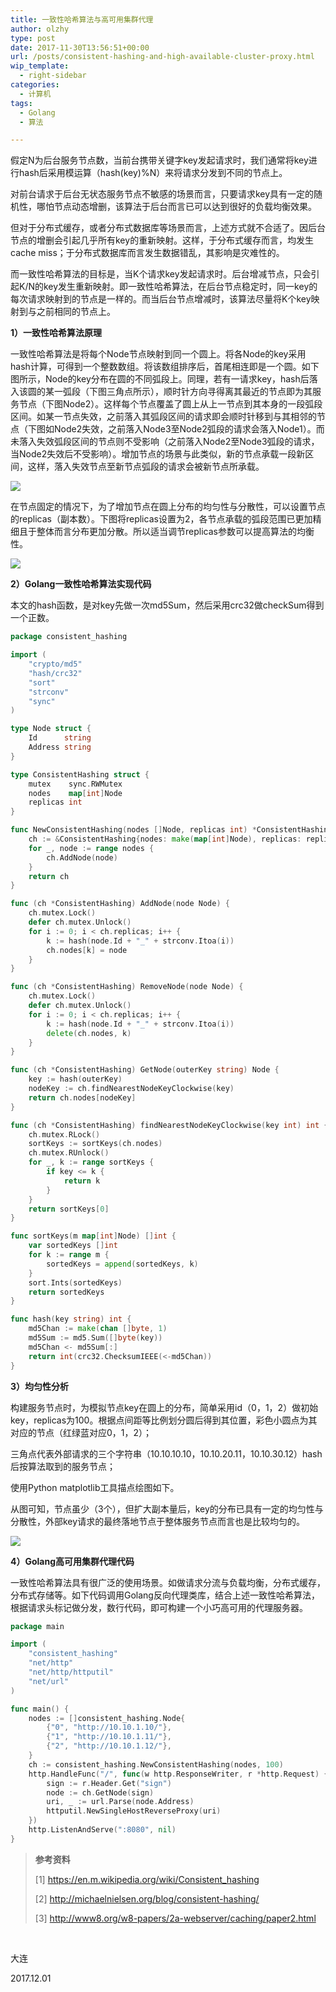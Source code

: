 ```yaml
---
title: 一致性哈希算法与高可用集群代理
author: olzhy
type: post
date: 2017-11-30T13:56:51+00:00
url: /posts/consistent-hashing-and-high-available-cluster-proxy.html
wip_template:
  - right-sidebar
categories:
  - 计算机
tags:
  - Golang
  - 算法

---
```

假定N为后台服务节点数，当前台携带关键字key发起请求时，我们通常将key进行hash后采用模运算（hash(key)%N）来将请求分发到不同的节点上。

对前台请求于后台无状态服务节点不敏感的场景而言，只要请求key具有一定的随机性，哪怕节点动态增删，该算法于后台而言已可以达到很好的负载均衡效果。

但对于分布式缓存，或者分布式数据库等场景而言，上述方式就不合适了。因后台节点的增删会引起几乎所有key的重新映射。这样，于分布式缓存而言，均发生cache miss；于分布式数据库而言发生数据错乱，其影响是灾难性的。

而一致性哈希算法的目标是，当K个请求key发起请求时。后台增减节点，只会引起K/N的key发生重新映射。即一致性哈希算法，在后台节点稳定时，同一key的每次请求映射到的节点是一样的。而当后台节点增减时，该算法尽量将K个key映射到与之前相同的节点上。

**1）一致性哈希算法原理**

一致性哈希算法是将每个Node节点映射到同一个圆上。将各Node的key采用hash计算，可得到一个整数数组。将该数组排序后，首尾相连即是一个圆。如下图所示，Node的key分布在圆的不同弧段上。同理，若有一请求key，hash后落入该圆的某一弧段（下图三角点所示），顺时针方向寻得离其最近的节点即为其服务节点（下图Node2）。这样每个节点覆盖了圆上从上一节点到其本身的一段弧段区间。如某一节点失效，之前落入其弧段区间的请求即会顺时针移到与其相邻的节点（下图如Node2失效，之前落入Node3至Node2弧段的请求会落入Node1）。而未落入失效弧段区间的节点则不受影响（之前落入Node2至Node3弧段的请求，当Node2失效后不受影响）。增加节点的场景与此类似，新的节点承载一段新区间，这样，落入失效节点至新节点弧段的请求会被新节点所承载。

![](https://yanleilei.com/static/images/uploads/2017/11/consistent-hashing-003.png)
  
在节点固定的情况下，为了增加节点在圆上分布的均匀性与分散性，可以设置节点的replicas（副本数）。下图将replicas设置为2，各节点承载的弧段范围已更加精细且于整体而言分布更加分散。所以适当调节replicas参数可以提高算法的均衡性。

![](https://yanleilei.com/static/images/uploads/2017/11/consistent-hashing-004.png)

**2）Golang一致性哈希算法实现代码**

本文的hash函数，是对key先做一次md5Sum，然后采用crc32做checkSum得到一个正数。

```go
package consistent_hashing

import (
    "crypto/md5"
    "hash/crc32"
    "sort"
    "strconv"
    "sync"
)

type Node struct {
    Id      string
    Address string
}

type ConsistentHashing struct {
    mutex    sync.RWMutex
    nodes    map[int]Node
    replicas int
}

func NewConsistentHashing(nodes []Node, replicas int) *ConsistentHashing {
    ch := &ConsistentHashing{nodes: make(map[int]Node), replicas: replicas}
    for _, node := range nodes {
        ch.AddNode(node)
    }
    return ch
}

func (ch *ConsistentHashing) AddNode(node Node) {
    ch.mutex.Lock()
    defer ch.mutex.Unlock()
    for i := 0; i < ch.replicas; i++ {
        k := hash(node.Id + "_" + strconv.Itoa(i))
        ch.nodes[k] = node
    }
}

func (ch *ConsistentHashing) RemoveNode(node Node) {
    ch.mutex.Lock()
    defer ch.mutex.Unlock()
    for i := 0; i < ch.replicas; i++ {
        k := hash(node.Id + "_" + strconv.Itoa(i))
        delete(ch.nodes, k)
    }
}

func (ch *ConsistentHashing) GetNode(outerKey string) Node {
    key := hash(outerKey)
    nodeKey := ch.findNearestNodeKeyClockwise(key)
    return ch.nodes[nodeKey]
}

func (ch *ConsistentHashing) findNearestNodeKeyClockwise(key int) int {
    ch.mutex.RLock()
    sortKeys := sortKeys(ch.nodes)
    ch.mutex.RUnlock()
    for _, k := range sortKeys {
        if key <= k {
            return k
        }
    }
    return sortKeys[0]
}

func sortKeys(m map[int]Node) []int {
    var sortedKeys []int
    for k := range m {
        sortedKeys = append(sortedKeys, k)
    }
    sort.Ints(sortedKeys)
    return sortedKeys
}

func hash(key string) int {
    md5Chan := make(chan []byte, 1)
    md5Sum := md5.Sum([]byte(key))
    md5Chan <- md5Sum[:]
    return int(crc32.ChecksumIEEE(<-md5Chan))
}
```

**3）均匀性分析**

构建服务节点时，为模拟节点key在圆上的分布，简单采用id（0，1，2）做初始key，replicas为100。根据点间距等比例划分圆后得到其位置，彩色小圆点为其对应的节点（红绿蓝对应0，1，2）；

三角点代表外部请求的三个字符串（10.10.10.10，10.10.20.11，10.10.30.12）hash后按算法取到的服务节点；

使用Python matplotlib工具描点绘图如下。

从图可知，节点虽少（3个），但扩大副本量后，key的分布已具有一定的均匀性与分散性，外部key请求的最终落地节点于整体服务节点而言也是比较均匀的。

![](https://yanleilei.com/static/images/uploads/2017/11/consistent-hashing.png)

**4）Golang高可用集群代理代码**

一致性哈希算法具有很广泛的使用场景。如做请求分流与负载均衡，分布式缓存，分布式存储等。如下代码调用Golang反向代理类库，结合上述一致性哈希算法，根据请求头标记做分发，数行代码，即可构建一个小巧高可用的代理服务器。

```go
package main

import (
    "consistent_hashing"
    "net/http"
    "net/http/httputil"
    "net/url"
)

func main() {
    nodes := []consistent_hashing.Node{
        {"0", "http://10.10.1.10/"},
        {"1", "http://10.10.1.11/"},
        {"2", "http://10.10.1.12/"},
    }
    ch := consistent_hashing.NewConsistentHashing(nodes, 100)
    http.HandleFunc("/", func(w http.ResponseWriter, r *http.Request) {
        sign := r.Header.Get("sign")
        node := ch.GetNode(sign)
        uri, _ := url.Parse(node.Address)
        httputil.NewSingleHostReverseProxy(uri)
    })
    http.ListenAndServe(":8080", nil)
}
```

> **参考资料**
> 
> [1] <https://en.m.wikipedia.org/wiki/Consistent_hashing>
>
> [2] <http://michaelnielsen.org/blog/consistent-hashing/>
>
> [3] <http://www8.org/w8-papers/2a-webserver/caching/paper2.html>

&nbsp;

大连
  
2017.12.01